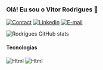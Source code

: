### Olá! Eu sou o Vitor Rodrigues 🤚


[![Contact](https://img.shields.io/badge/WhatsApp-25D366?style=for-the-badge&logo=whatsapp&logoColor=white)](https://contate.me/vrodrigues06) [![Linkedin](https://img.shields.io/badge/LinkedIn-0077B5?style=for-the-badge&logo=linkedin&logoColor=white)](https://www.linkedin.com/in/vitor-rodrigues06/)
 [![E-mail](https://img.shields.io/badge/Microsoft_Outlook-0078D4?style=for-the-badge&logo=microsoft-outlook&logoColor=white)](https://criarmeulink.com.br/u/1668733433)


![Rodrigues GitHub stats](https://github-readme-stats.vercel.app/api?username=vrodrigues06&show_icons=true&theme=dracula)

#### Tecnologias

<div style="display: inline_block"> 
    <img src="https://img.shields.io/badge/HTML5-E34F26?style=for-the-badge&logo=html5&logoColor=white" alt="Html"> 
    <img src="https://img.shields.io/badge/CSS3-1572B6?style=for-the-badge&logo=css3&logoColor=white" alt="Html"> 
</div>


